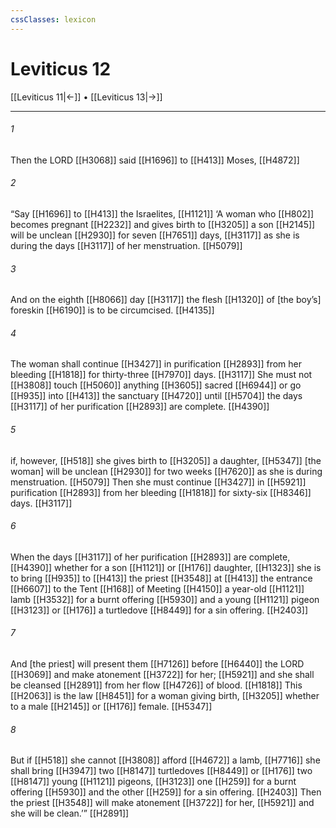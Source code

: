 ```yaml
---
cssClasses: lexicon
---
```


# Leviticus 12

[[Leviticus 11|←]] • [[Leviticus 13|→]]

---

###### 1
Then the LORD [[H3068]] said [[H1696]] to [[H413]] Moses, [[H4872]]

###### 2
“Say [[H1696]] to [[H413]] the Israelites, [[H1121]] ‘A woman who [[H802]] becomes pregnant [[H2232]] and gives birth to [[H3205]] a son [[H2145]] will be unclean [[H2930]] for seven [[H7651]] days, [[H3117]] as she is during the days [[H3117]] of her menstruation. [[H5079]]

###### 3
And on the eighth [[H8066]] day [[H3117]] the flesh [[H1320]] of [the boy’s] foreskin [[H6190]] is to be circumcised. [[H4135]]

###### 4
The woman shall continue [[H3427]] in purification [[H2893]] from her bleeding [[H1818]] for thirty-three [[H7970]] days. [[H3117]] She must not [[H3808]] touch [[H5060]] anything [[H3605]] sacred [[H6944]] or go [[H935]] into [[H413]] the sanctuary [[H4720]] until [[H5704]] the days [[H3117]] of her purification [[H2893]] are complete. [[H4390]]

###### 5
if, however, [[H518]] she gives birth to [[H3205]] a daughter, [[H5347]] [the woman] will be unclean [[H2930]] for two weeks [[H7620]] as she is during menstruation. [[H5079]] Then she must continue [[H3427]] in [[H5921]] purification [[H2893]] from her bleeding [[H1818]] for sixty-six [[H8346]] days. [[H3117]]

###### 6
When the days [[H3117]] of her purification [[H2893]] are complete, [[H4390]] whether for a son [[H1121]] or [[H176]] daughter, [[H1323]] she is to bring [[H935]] to [[H413]] the priest [[H3548]] at [[H413]] the entrance [[H6607]] to the Tent [[H168]] of Meeting [[H4150]] a year-old [[H1121]] lamb [[H3532]] for a burnt offering [[H5930]] and a young [[H1121]] pigeon [[H3123]] or [[H176]] a turtledove [[H8449]] for a sin offering. [[H2403]]

###### 7
And [the priest] will present them [[H7126]] before [[H6440]] the LORD [[H3069]] and make atonement [[H3722]] for her; [[H5921]] and she shall be cleansed [[H2891]] from her flow [[H4726]] of blood. [[H1818]] This [[H2063]] is the law [[H8451]] for a woman giving birth, [[H3205]] whether to a male [[H2145]] or [[H176]] female. [[H5347]]

###### 8
But if [[H518]] she cannot [[H3808]] afford [[H4672]] a lamb, [[H7716]] she shall bring [[H3947]] two [[H8147]] turtledoves [[H8449]] or [[H176]] two [[H8147]] young [[H1121]] pigeons, [[H3123]] one [[H259]] for a burnt offering [[H5930]] and the other [[H259]] for a sin offering. [[H2403]] Then the priest [[H3548]] will make atonement [[H3722]] for her, [[H5921]] and she will be clean.’” [[H2891]]

